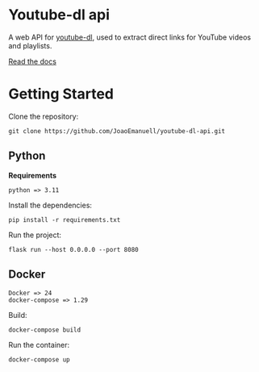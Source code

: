 # Youtube-dl api

A web API for [youtube-dl](https://github.com/ytdl-org/youtube-dl), used to extract direct links for YouTube videos and playlists.

[Read the docs](./docs/README.md)

# Getting Started

Clone the repository:

```
git clone https://github.com/JoaoEmanuell/youtube-dl-api.git
```

## Python

**Requirements**

```
python => 3.11
```

Install the dependencies:

```
pip install -r requirements.txt
```

Run the project:

```
flask run --host 0.0.0.0 --port 8080
```

## Docker

```
Docker => 24
docker-compose => 1.29
```

Build:

```
docker-compose build
```

Run the container:

```
docker-compose up
```